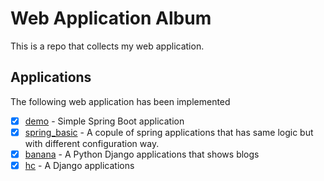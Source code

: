# Web Application Album
This is a repo that collects my web application.

## Applications
The following web application has been implemented

- [X] [demo](./demo) - Simple Spring Boot application
- [X] [spring_basic](./spring_basic) - A copule of spring applications that has same logic but with different configuration way.
- [X] [banana](./banana) - A Python Django applications that shows blogs
- [X] [hc](./hc) - A Django applications
